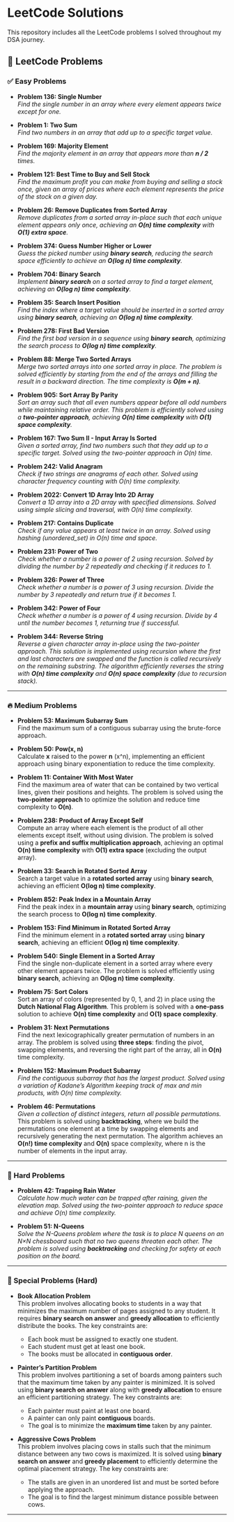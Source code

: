 # LeetCode Solutions

This repository includes all the LeetCode problems I solved throughout my DSA journey.

## 🎯 LeetCode Problems

### ✅ Easy Problems

- **Problem 136: Single Number**  
  *Find the single number in an array where every element appears twice except for one.*

- **Problem 1: Two Sum**  
  *Find two numbers in an array that add up to a specific target value.*

- **Problem 169: Majority Element**  
  *Find the majority element in an array that appears more than **n / 2** times.*

- **Problem 121: Best Time to Buy and Sell Stock**  
  *Find the maximum profit you can make from buying and selling a stock once, given an array of prices where each element represents the price of the stock on a given day.*

- **Problem 26: Remove Duplicates from Sorted Array**  
  *Remove duplicates from a sorted array in-place such that each unique element appears only once, achieving an **O(n) time complexity** with **O(1) extra space**.*

- **Problem 374: Guess Number Higher or Lower**  
  *Guess the picked number using **binary search**, reducing the search space efficiently to achieve an **O(log n) time complexity**.*

- **Problem 704: Binary Search**  
  *Implement **binary search** on a sorted array to find a target element, achieving an **O(log n) time complexity**.*

- **Problem 35: Search Insert Position**  
  *Find the index where a target value should be inserted in a sorted array using **binary search**, achieving an **O(log n) time complexity**.*

- **Problem 278: First Bad Version**  
  *Find the first bad version in a sequence using **binary search**, optimizing the search process to **O(log n) time complexity**.*

- **Problem 88: Merge Two Sorted Arrays**  
  *Merge two sorted arrays into one sorted array in place. The problem is solved efficiently by starting from the end of the arrays and filling the result in a backward direction. The time complexity is **O(m + n)**.*

- **Problem 905: Sort Array By Parity**  
  *Sort an array such that all even numbers appear before all odd numbers while maintaining relative order. This problem is efficiently solved using a **two-pointer approach**, achieving **O(n) time complexity** with **O(1) space complexity**.*

- **Problem 167: Two Sum II - Input Array Is Sorted**  
  *Given a sorted array, find two numbers such that they add up to a specific target. Solved using the two-pointer approach in O(n) time.*

- **Problem 242: Valid Anagram**  
  *Check if two strings are anagrams of each other. Solved using character frequency counting with O(n) time complexity.*

- **Problem 2022: Convert 1D Array Into 2D Array**  
  *Convert a 1D array into a 2D array with specified dimensions. Solved using simple slicing and traversal, with O(n) time complexity.*

- **Problem 217: Contains Duplicate**  
  *Check if any value appears at least twice in an array. Solved using hashing (unordered_set) in O(n) time and space.*

- **Problem 231: Power of Two**  
  *Check whether a number is a power of 2 using recursion. Solved by dividing the number by 2 repeatedly and checking if it reduces to 1.*

- **Problem 326: Power of Three**  
  *Check whether a number is a power of 3 using recursion. Divide the number by 3 repeatedly and return true if it becomes 1.*

- **Problem 342: Power of Four**  
  *Check whether a number is a power of 4 using recursion. Divide by 4 until the number becomes 1, returning true if successful.*

- **Problem 344: Reverse String**  
  *Reverse a given character array in-place using the two-pointer approach. This solution is implemented using recursion where the first and last characters are swapped and the function is called recursively on the remaining substring. The algorithm efficiently reverses the string with **O(n) time complexity** and **O(n) space complexity** (due to recursion stack).*

---

### 🔥 Medium Problems

- **Problem 53: Maximum Subarray Sum**  
  Find the maximum sum of a contiguous subarray using the brute-force approach.

- **Problem 50: Pow(x, n)**  
  Calculate **x** raised to the power **n** (x^n), implementing an efficient approach using binary exponentiation to reduce the time complexity.

- **Problem 11: Container With Most Water**  
  Find the maximum area of water that can be contained by two vertical lines, given their positions and heights. The problem is solved using the **two-pointer approach** to optimize the solution and reduce time complexity to **O(n)**.

- **Problem 238: Product of Array Except Self**  
  Compute an array where each element is the product of all other elements except itself, without using division. The problem is solved using a **prefix and suffix multiplication approach**, achieving an optimal **O(n) time complexity** with **O(1) extra space** (excluding the output array).

- **Problem 33: Search in Rotated Sorted Array**  
  Search a target value in a **rotated sorted array** using **binary search**, achieving an efficient **O(log n) time complexity**.

- **Problem 852: Peak Index in a Mountain Array**  
  Find the peak index in a **mountain array** using **binary search**, optimizing the search process to **O(log n) time complexity**.

- **Problem 153: Find Minimum in Rotated Sorted Array**  
  Find the minimum element in a **rotated sorted array** using **binary search**, achieving an efficient **O(log n) time complexity**.

- **Problem 540: Single Element in a Sorted Array**  
  Find the single non-duplicate element in a sorted array where every other element appears twice. The problem is solved efficiently using **binary search**, achieving an **O(log n) time complexity**.

- **Problem 75: Sort Colors**  
  Sort an array of colors (represented by 0, 1, and 2) in place using the **Dutch National Flag Algorithm**. This problem is solved with a **one-pass** solution to achieve **O(n) time complexity** and **O(1) space complexity**.

- **Problem 31: Next Permutations**  
  Find the next lexicographically greater permutation of numbers in an array. The problem is solved using **three steps**: finding the pivot, swapping elements, and reversing the right part of the array, all in **O(n)** time complexity.

- **Problem 152: Maximum Product Subarray**  
  *Find the contiguous subarray that has the largest product. Solved using a variation of Kadane’s Algorithm keeping track of max and min products, with O(n) time complexity.*

- **Problem 46: Permutations**  
  *Given a collection of distinct integers, return all possible permutations.*  
  This problem is solved using **backtracking**, where we build the permutations one element at a time by swapping elements and recursively generating the next permutation. The algorithm achieves an **O(n!) time complexity** and **O(n)** space complexity, where n is the number of elements in the input array.

---

### 🚀 Hard Problems

- **Problem 42: Trapping Rain Water**  
  *Calculate how much water can be trapped after raining, given the elevation map. Solved using the two-pointer approach to reduce space and achieve O(n) time complexity.*

- **Problem 51: N-Queens**  
  *Solve the N-Queens problem where the task is to place N queens on an N×N chessboard such that no two queens threaten each other. The problem is solved using **backtracking** and checking for safety at each position on the board.*

---

### 🚀 Special Problems (Hard)

- **Book Allocation Problem**  
  This problem involves allocating books to students in a way that minimizes the maximum number of pages assigned to any student. It requires **binary search on answer** and **greedy allocation** to efficiently distribute the books. The key constraints are:
  - Each book must be assigned to exactly one student.
  - Each student must get at least one book.
  - The books must be allocated in **contiguous order**.

- **Painter’s Partition Problem**  
  This problem involves partitioning a set of boards among painters such that the maximum time taken by any painter is minimized. It is solved using **binary search on answer** along with **greedy allocation** to ensure an efficient partitioning strategy. The key constraints are:
  - Each painter must paint at least one board.
  - A painter can only paint **contiguous** boards.
  - The goal is to minimize the **maximum time** taken by any painter.

- **Aggressive Cows Problem**  
  This problem involves placing cows in stalls such that the minimum distance between any two cows is maximized. It is solved using **binary search on answer** and **greedy placement** to efficiently determine the optimal placement strategy. The key constraints are:
  - The stalls are given in an unordered list and must be sorted before applying the approach.
  - The goal is to find the largest minimum distance possible between cows.

---